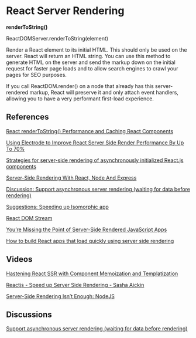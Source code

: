 # React Server Rendering

**renderToString()**

ReactDOMServer.renderToString(element)

Render a React element to its initial HTML. This should only be used on the server. React will return an HTML string. You can use this method to generate HTML on the server and send the markup down on the initial request for faster page loads and to allow search engines to crawl your pages for SEO purposes.

If you call ReactDOM.render() on a node that already has this server-rendered markup, React will preserve it and only attach event handlers, allowing you to have a very performant first-load experience.

## References

[React renderToString() Performance and Caching React Components](https://codedump.io/share/xjW15JpT26nT/1/react-rendertostring-performance-and-caching-react-components)

[Using Electrode to Improve React Server Side Render Performance By Up To 70%](https://medium.com/walmartlabs/using-electrode-to-improve-react-server-side-render-performance-by-up-to-70-e43f9494eb8b#.yfheotwn3)

[Strategies for server-side rendering of asynchronously initialized React.js components](http://stackoverflow.com/questions/25983001/strategies-for-server-side-rendering-of-asynchronously-initialized-react-js-comp)

[Server-Side Rendering With React, Node And Express](https://www.smashingmagazine.com/2016/03/server-side-rendering-react-node-express/)

[Discussion: Support asynchronous server rendering (waiting for data before rendering)](https://github.com/facebook/react/issues/1739)

[Suggestions: Speeding up Isomorphic app](http://stackoverflow.com/a/34835754/1672655)

[React DOM Stream](https://github.com/aickin/react-dom-stream)

[You’re Missing the Point of Server-Side Rendered JavaScript Apps](http://tomdale.net/2015/02/youre-missing-the-point-of-server-side-rendered-javascript-apps/)

[How to build React apps that load quickly using server side rendering](https://www.terlici.com/2015/03/18/fast-react-loading-server-rendering.html)

## Videos

[Hastening React SSR with Component Memoization and Templatization](https://www.youtube.com/watch?v=sn-C_DKLKPE)

[Reactjs - Speed up Server Side Rendering - Sasha Aickin](https://www.youtube.com/watch?v=PnpfGy7q96U)

[Server-Side Rendering Isn’t Enough: NodeJS](https://www.youtube.com/watch?v=wRYdrfrL6ZQ)

## Discussions

[Support asynchronous server rendering (waiting for data before rendering)](https://github.com/facebook/react/issues/1739)
